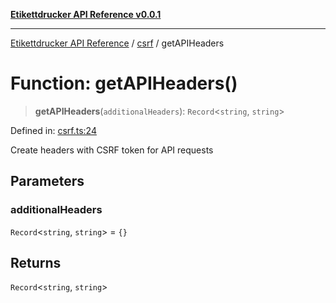 [**Etikettdrucker API Reference v0.0.1**](../../README.md)

***

[Etikettdrucker API Reference](../../modules.md) / [csrf](../README.md) / getAPIHeaders

# Function: getAPIHeaders()

> **getAPIHeaders**(`additionalHeaders`): `Record`\<`string`, `string`\>

Defined in: [csrf.ts:24](https://github.com/JayeshKakkad-Rotoclear/Etikettdruck/blob/main/src/lib/csrf.ts#L24)

Create headers with CSRF token for API requests

## Parameters

### additionalHeaders

`Record`\<`string`, `string`\> = `{}`

## Returns

`Record`\<`string`, `string`\>
